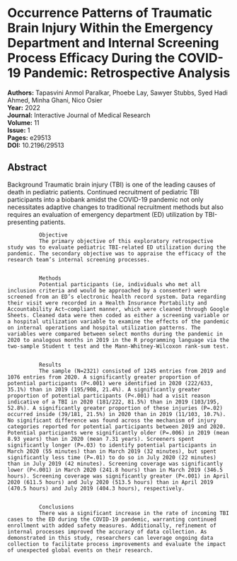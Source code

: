 # Occurrence Patterns of Traumatic Brain Injury Within the Emergency Department and Internal Screening Process Efficacy During the COVID-19 Pandemic: Retrospective Analysis

**Authors:** Tapasvini Anmol Paralkar, Phoebe Lay, Sawyer Stubbs, Syed Hadi Ahmed, Minha Ghani, Nico Osier  
**Year:** 2022  
**Journal:** Interactive Journal of Medical Research  
**Volume:** 11  
**Issue:** 1  
**Pages:** e29513  
**DOI:** 10.2196/29513  

## Abstract
Background
              Traumatic brain injury (TBI) is one of the leading causes of death in pediatric patients. Continued recruitment of pediatric TBI participants into a biobank amidst the COVID-19 pandemic not only necessitates adaptive changes to traditional recruitment methods but also requires an evaluation of emergency department (ED) utilization by TBI-presenting patients.
            
            
              Objective
              The primary objective of this exploratory retrospective study was to evaluate pediatric TBI-related ED utilization during the pandemic. The secondary objective was to appraise the efficacy of the research team’s internal screening processes.
            
            
              Methods
              Potential participants (ie, individuals who met all inclusion criteria and would be approached by a consenter) were screened from an ED’s electronic health record system. Data regarding their visit were recorded in a Health Insurance Portability and Accountability Act–compliant manner, which were cleaned through Google Sheets. Cleaned data were then coded as either a screening variable or a hospital utilization variable to examine the effects of the pandemic on internal operations and hospital utilization patterns. The variables were compared between select months during the pandemic in 2020 to analogous months in 2019 in the R programming language via the two-sample Student t test and the Mann-Whitney-Wilcoxon rank-sum test.
            
            
              Results
              The sample (N=2321) consisted of 1245 entries from 2019 and 1076 entries from 2020. A significantly greater proportion of potential participants (P<.001) were identified in 2020 (222/633, 35.1%) than in 2019 (195/908, 21.4%). A significantly greater proportion of potential participants (P<.001) had a visit reason indicative of a TBI in 2020 (181/222, 81.5%) than in 2019 (103/195, 52.8%). A significantly greater proportion of these injuries (P=.02) occurred inside (39/181, 21.5%) in 2020 than in 2019 (11/103, 10.7%). No significant difference was found across the mechanism of injury categories reported for potential participants between 2019 and 2020. Potential participants were significantly older (P=.006) in 2019 (mean 8.93 years) than in 2020 (mean 7.31 years). Screeners spent significantly longer (P=.03) to identify potential participants in March 2020 (55 minutes) than in March 2019 (32 minutes), but spent significantly less time (P=.01) to do so in July 2020 (22 minutes) than in July 2019 (42 minutes). Screening coverage was significantly lower (P<.001) in March 2020 (241.8 hours) than in March 2019 (346.5 hours). Screening coverage was significantly greater (P<.001) in April 2020 (611.5 hours) and July 2020 (513.5 hours) than in April 2019 (470.5 hours) and July 2019 (404.3 hours), respectively.
            
            
              Conclusions
              There was a significant increase in the rate of incoming TBI cases to the ED during the COVID-19 pandemic, warranting continued enrollment with added safety measures. Additionally, refinement of internal processes improved the accuracy of data collection. As demonstrated in this study, researchers can leverage ongoing data collection to facilitate process improvements and evaluate the impact of unexpected global events on their research.


